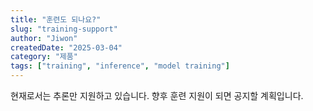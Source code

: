 ```yaml
---
title: "훈련도 되나요?"
slug: "training-support"
author: "Jiwon"
createdDate: "2025-03-04"
category: "제품"
tags: ["training", "inference", "model training"]
---
```

현재로서는 추론만 지원하고 있습니다. 향후 훈련 지원이 되면 공지할 계획입니다.